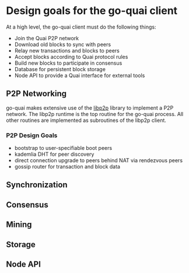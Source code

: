 # Design goals for the go-quai client
At a high level, the go-quai client must do the following things:
* Join the Quai P2P network
* Download old blocks to sync with peers
* Relay new transactions and blocks to peers
* Accept blocks according to Quai protocol rules
* Build new blocks to participate in consensus
* Database for persistent block storage
* Node API to provide a Quai interface for external tools

## P2P Networking
go-quai makes extensive use of the [libp2p](https://github.com/libp2p/go-libp2p) library to implement a P2P network. The libp2p runtime is the top routine for the go-quai process. All other routines are implemented as subroutines of the libp2p client.

### P2P Design Goals
* bootstrap to user-specifiable boot peers
* kademlia DHT for peer discovery
* direct connection upgrade to peers behind NAT via rendezvous peers
* gossip router for transaction and block data

## Synchronization

## Consensus

## Mining

## Storage

## Node API

